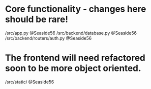 # Core functionality - changes here should be rare!
/src/app.py                   @Seaside56
/src/backend/database.py      @Seaside56
/src/backend/routers/auth.py  @Seaside56

# The frontend will need refactored soon to be more object oriented.
/src/static/   @Seaside56
